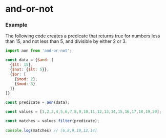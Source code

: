 # and-or-not

### Example

The following code creates a predicate that returns true for numbers less than 15, and not less than 5, and divisible by either 2 or 3.

```javascript
import aon from 'and-or-not';

const data = {$and: [
  {$lt: 15},
  {$not: {$lt: 5}},
  {$or: [
    {$mod: 2},
    {$mod: 3}
  ]}
]}

const predicate = aon(data);

const values = [1,2,3,4,5,6,7,8,9,10,11,12,13,14,15,16,17,18,19,20];

const matches = values.filter(predicate);
  
console.log(matches) // [6,8,9,10,12,14]
```
